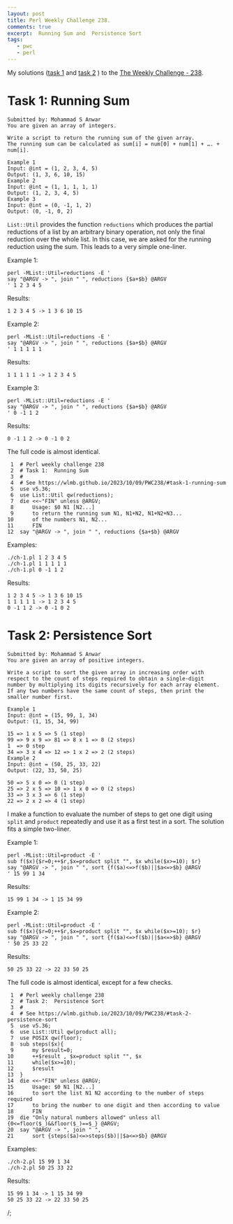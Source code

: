```yaml
---
layout: post
title: Perl Weekly Challenge 238.
comments: true
excerpt:  Running Sum and  Persistence Sort
tags:
   - pwc
   - perl
---
```


My solutions
([task 1](https://github.com/wlmb/perlweeklychallenge-club/blob/master/challenge-238/wlmb/perl/ch-1.pl)
and
[task 2](https://github.com/wlmb/perlweeklychallenge-club/blob/master/challenge-238/wlmb/perl/ch-2.pl)
)
to the  [The Weekly Challenge - 238](https://theweeklychallenge.org/blog/perl-weekly-challenge-238).


# Task 1: Running Sum

    Submitted by: Mohammad S Anwar
    You are given an array of integers.
    
    Write a script to return the running sum of the given array.
    The running sum can be calculated as sum[i] = num[0] + num[1] + …. + num[i].
    
    Example 1
    Input: @int = (1, 2, 3, 4, 5)
    Output: (1, 3, 6, 10, 15)
    Example 2
    Input: @int = (1, 1, 1, 1, 1)
    Output: (1, 2, 3, 4, 5)
    Example 3
    Input: @int = (0, -1, 1, 2)
    Output: (0, -1, 0, 2)

`List::Util` provides the function `reductions` which produces the
partial reductions of a list by an arbitrary binary operation, not
only the final reduction over the whole list. In this case, we are
asked for the running reduction using the sum. This leads to a very
simple one-liner.

Example 1:

    perl -MList::Util=reductions -E '
    say "@ARGV -> ", join " ", reductions {$a+$b} @ARGV
    ' 1 2 3 4 5

Results:

    1 2 3 4 5 -> 1 3 6 10 15

Example 2:

    perl -MList::Util=reductions -E '
    say "@ARGV -> ", join " ", reductions {$a+$b} @ARGV
    ' 1 1 1 1 1

Results:

    1 1 1 1 1 -> 1 2 3 4 5

Example 3:

    perl -MList::Util=reductions -E '
    say "@ARGV -> ", join " ", reductions {$a+$b} @ARGV
    ' 0 -1 1 2

Results:

    0 -1 1 2 -> 0 -1 0 2

The full code is almost identical.

     1  # Perl weekly challenge 238
     2  # Task 1:  Running Sum
     3  #
     4  # See https://wlmb.github.io/2023/10/09/PWC238/#task-1-running-sum
     5  use v5.36;
     6  use List::Util qw(reductions);
     7  die <<~"FIN" unless @ARGV;
     8      Usage: $0 N1 [N2...]
     9      to return the running sum N1, N1+N2, N1+N2+N3...
    10      of the numbers N1, N2...
    11      FIN
    12  say "@ARGV -> ", join " ", reductions {$a+$b} @ARGV

Examples:

    ./ch-1.pl 1 2 3 4 5
    ./ch-1.pl 1 1 1 1 1
    ./ch-1.pl 0 -1 1 2

Results:

    1 2 3 4 5 -> 1 3 6 10 15
    1 1 1 1 1 -> 1 2 3 4 5
    0 -1 1 2 -> 0 -1 0 2


# Task 2: Persistence Sort

    Submitted by: Mohammad S Anwar
    You are given an array of positive integers.
    
    Write a script to sort the given array in increasing order with
    respect to the count of steps required to obtain a single-digit
    number by multiplying its digits recursively for each array element.
    If any two numbers have the same count of steps, then print the
    smaller number first.
    
    Example 1
    Input: @int = (15, 99, 1, 34)
    Output: (1, 15, 34, 99)
    
    15 => 1 x 5 => 5 (1 step)
    99 => 9 x 9 => 81 => 8 x 1 => 8 (2 steps)
    1  => 0 step
    34 => 3 x 4 => 12 => 1 x 2 => 2 (2 steps)
    Example 2
    Input: @int = (50, 25, 33, 22)
    Output: (22, 33, 50, 25)
    
    50 => 5 x 0 => 0 (1 step)
    25 => 2 x 5 => 10 => 1 x 0 => 0 (2 steps)
    33 => 3 x 3 => 6 (1 step)
    22 => 2 x 2 => 4 (1 step)

I make a function to evaluate the number of steps to get one digit
using `split` and `product` repeatedly and
use it as a first test in a sort. The solution fits a simple two-liner.

Example 1:

    perl -MList::Util=product -E '
    sub f($x){$r=0;++$r,$x=product split "", $x while($x>=10); $r}
    say "@ARGV -> ", join " ", sort {f($a)<=>f($b)||$a<=>$b} @ARGV
    ' 15 99 1 34

Results:

    15 99 1 34 -> 1 15 34 99

Example 2:

    perl -MList::Util=product -E '
    sub f($x){$r=0;++$r,$x=product split "", $x while($x>=10); $r}
    say "@ARGV -> ", join " ", sort {f($a)<=>f($b)||$a<=>$b} @ARGV
    ' 50 25 33 22

Results:

    50 25 33 22 -> 22 33 50 25

The full code is almost identical, except for a few checks.

     1  # Perl weekly challenge 238
     2  # Task 2:  Persistence Sort
     3  #
     4  # See https://wlmb.github.io/2023/10/09/PWC238/#task-2-persistence-sort
     5  use v5.36;
     6  use List::Util qw(product all);
     7  use POSIX qw(floor);
     8  sub steps($x){
     9      my $result=0;
    10      ++$result , $x=product split "", $x
    11  	while($x>=10);
    12      $result
    13  }
    14  die <<~"FIN" unless @ARGV;
    15      Usage: $0 N1 [N2...]
    16      to sort the list N1 N2 according to the number of steps required
    17      to bring the number to one digit and then according to value
    18      FIN
    19  die "Only natural numbers allowed" unless all {0<=floor($_)&&floor($_)==$_} @ARGV;
    20  say "@ARGV -> ", join " ",
    21      sort {steps($a)<=>steps($b)||$a<=>$b} @ARGV

Examples:

    ./ch-2.pl 15 99 1 34
    ./ch-2.pl 50 25 33 22

Results:

    15 99 1 34 -> 1 15 34 99
    50 25 33 22 -> 22 33 50 25

/;


